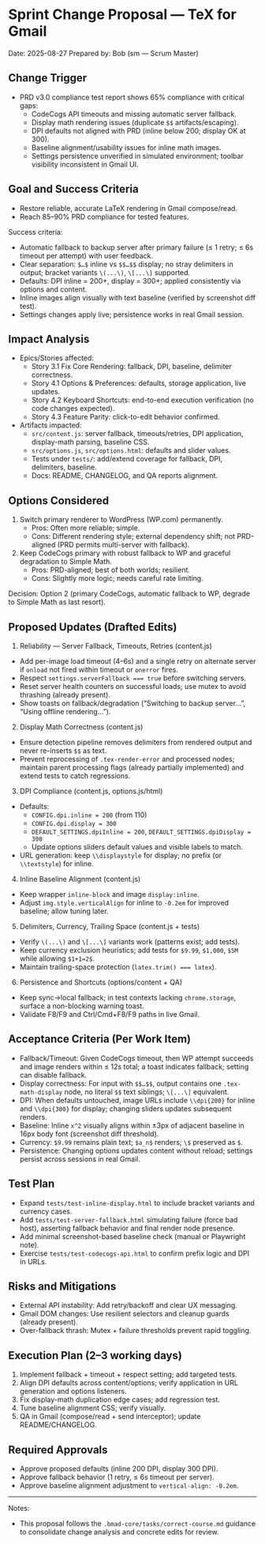 # Sprint Change Proposal — TeX for Gmail

Date: 2025-08-27
Prepared by: Bob (sm — Scrum Master)

## Change Trigger
- PRD v3.0 compliance test report shows 65% compliance with critical gaps:
  - CodeCogs API timeouts and missing automatic server fallback.
  - Display math rendering issues (duplicate `$$` artifacts/escaping).
  - DPI defaults not aligned with PRD (inline below 200; display OK at 300).
  - Baseline alignment/usability issues for inline math images.
  - Settings persistence unverified in simulated environment; toolbar visibility inconsistent in Gmail UI.

## Goal and Success Criteria
- Restore reliable, accurate LaTeX rendering in Gmail compose/read.
- Reach 85–90% PRD compliance for tested features.

Success criteria:
- Automatic fallback to backup server after primary failure (≤ 1 retry; ≤ 6s timeout per attempt) with user feedback.
- Clear separation: `$…$` inline vs `$$…$$` display; no stray delimiters in output; bracket variants `\(...\)`, `\[...\]` supported.
- Defaults: DPI inline = 200+, display = 300+; applied consistently via options and content.
- Inline images align visually with text baseline (verified by screenshot diff test).
- Settings changes apply live; persistence works in real Gmail session.

## Impact Analysis
- Epics/Stories affected:
  - Story 3.1 Fix Core Rendering: fallback, DPI, baseline, delimiter correctness.
  - Story 4.1 Options & Preferences: defaults, storage application, live updates.
  - Story 4.2 Keyboard Shortcuts: end-to-end execution verification (no code changes expected).
  - Story 4.3 Feature Parity: click-to-edit behavior confirmed.
- Artifacts impacted:
  - `src/content.js`: server fallback, timeouts/retries, DPI application, display-math parsing, baseline CSS.
  - `src/options.js`, `src/options.html`: defaults and slider values.
  - Tests under `tests/`: add/extend coverage for fallback, DPI, delimiters, baseline.
  - Docs: README, CHANGELOG, and QA reports alignment.

## Options Considered
1) Switch primary renderer to WordPress (WP.com) permanently.
   - Pros: Often more reliable; simple.
   - Cons: Different rendering style; external dependency shift; not PRD-aligned (PRD permits multi-server with fallback).
2) Keep CodeCogs primary with robust fallback to WP and graceful degradation to Simple Math.
   - Pros: PRD-aligned; best of both worlds; resilient.
   - Cons: Slightly more logic; needs careful rate limiting.

Decision: Option 2 (primary CodeCogs, automatic fallback to WP, degrade to Simple Math as last resort).

## Proposed Updates (Drafted Edits)

1) Reliability — Server Fallback, Timeouts, Retries (content.js)
- Add per-image load timeout (4–6s) and a single retry on alternate server if `onload` not fired within timeout or `onerror` fires.
- Respect `settings.serverFallback === true` before switching servers.
- Reset server health counters on successful loads; use mutex to avoid thrashing (already present).
- Show toasts on fallback/degradation (“Switching to backup server…”, “Using offline rendering…”).

2) Display Math Correctness (content.js)
- Ensure detection pipeline removes delimiters from rendered output and never re-inserts `$$` as text.
- Prevent reprocessing of `.tex-render-error` and processed nodes; maintain parent processing flags (already partially implemented) and extend tests to catch regressions.

3) DPI Compliance (content.js, options.js/html)
- Defaults:
  - `CONFIG.dpi.inline = 200` (from 110)
  - `CONFIG.dpi.display = 300`
  - `DEFAULT_SETTINGS.dpiInline = 200`, `DEFAULT_SETTINGS.dpiDisplay = 300`
  - Update options sliders default values and visible labels to match.
- URL generation: keep `\\displaystyle` for display; no prefix (or `\\textstyle`) for inline.

4) Inline Baseline Alignment (content.js)
- Keep wrapper `inline-block` and image `display:inline`.
- Adjust `img.style.verticalAlign` for inline to `-0.2em` for improved baseline; allow tuning later.

5) Delimiters, Currency, Trailing Space (content.js + tests)
- Verify `\(...\)` and `\[...\]` variants work (patterns exist; add tests).
- Keep currency exclusion heuristics; add tests for `$9.99`, `$1,000`, `$5M` while allowing `$1+1=2$`.
- Maintain trailing-space protection (`latex.trim() === latex`).

6) Persistence and Shortcuts (options/content + QA)
- Keep sync→local fallback; in test contexts lacking `chrome.storage`, surface a non-blocking warning toast.
- Validate F8/F9 and Ctrl/Cmd+F8/F9 paths in live Gmail.

## Acceptance Criteria (Per Work Item)
- Fallback/Timeout: Given CodeCogs timeout, then WP attempt succeeds and image renders within ≤ 12s total; a toast indicates fallback; setting can disable fallback.
- Display correctness: For input with `$$…$$`, output contains one `.tex-math-display` node, no literal `$$` text siblings; `\[...\]` equivalent.
- DPI: When defaults untouched, image URLs include `\\dpi{200}` for inline and `\\dpi{300}` for display; changing sliders updates subsequent renders.
- Baseline: Inline `x^2` visually aligns within ±3px of adjacent baseline in 16px body font (screenshot diff threshold).
- Currency: `$9.99` remains plain text; `$a_n$` renders; `\$` preserved as `$`.
- Persistence: Changing options updates content without reload; settings persist across sessions in real Gmail.

## Test Plan
- Expand `tests/test-inline-display.html` to include bracket variants and currency cases.
- Add `tests/test-server-fallback.html` simulating failure (force bad host), asserting fallback behavior and final render node presence.
- Add minimal screenshot-based baseline check (manual or Playwright note).
- Exercise `tests/test-codecogs-api.html` to confirm prefix logic and DPI in URLs.

## Risks and Mitigations
- External API instability: Add retry/backoff and clear UX messaging.
- Gmail DOM changes: Use resilient selectors and cleanup guards (already present).
- Over-fallback thrash: Mutex + failure thresholds prevent rapid toggling.

## Execution Plan (2–3 working days)
1. Implement fallback + timeout + respect setting; add targeted tests.
2. Align DPI defaults across content/options; verify application in URL generation and options listeners.
3. Fix display-math duplication edge cases; add regression test.
4. Tune baseline alignment CSS; verify visually.
5. QA in Gmail (compose/read + send interceptor); update README/CHANGELOG.

## Required Approvals
- Approve proposed defaults (inline 200 DPI, display 300 DPI).
- Approve fallback behavior (1 retry, ≤ 6s timeout per server).
- Approve baseline alignment adjustment to `vertical-align: -0.2em`.

---
Notes:
- This proposal follows the `.bmad-core/tasks/correct-course.md` guidance to consolidate change analysis and concrete edits for review.

